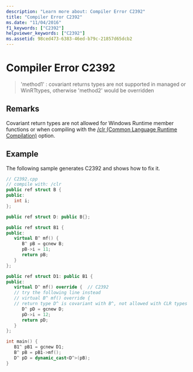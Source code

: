 ```yaml
---
description: "Learn more about: Compiler Error C2392"
title: "Compiler Error C2392"
ms.date: "11/04/2016"
f1_keywords: ["C2392"]
helpviewer_keywords: ["C2392"]
ms.assetid: 98ced473-6383-46ed-b79c-21857d65dcb2
---
```

# Compiler Error C2392

> 'method1' : covariant returns types are not supported in managed or WinRTtypes, otherwise 'method2' would be overridden

## Remarks

Covariant return types are not allowed for Windows Runtime member functions or when compiling with the [/clr (Common Language Runtime Compilation)](../../build/reference/clr-common-language-runtime-compilation.md) option.

## Example

The following sample generates C2392 and shows how to fix it.

```cpp
// C2392.cpp
// compile with: /clr
public ref struct B {
public:
   int i;
};

public ref struct D: public B{};

public ref struct B1 {
public:
   virtual B^ mf() {
      B^ pB = gcnew B;
      pB->i = 11;
      return pB;
   }
};

public ref struct D1: public B1 {
public:
   virtual D^ mf() override {  // C2392
   // try the following line instead
   // virtual B^ mf() override {
   // return type D^ is covariant with B^, not allowed with CLR types
      D^ pD = gcnew D;
      pD->i = 12;
      return pD;
   }
};

int main() {
   B1^ pB1 = gcnew D1;
   B^ pB = pB1->mf();
   D^ pD = dynamic_cast<D^>(pB);
}
```
